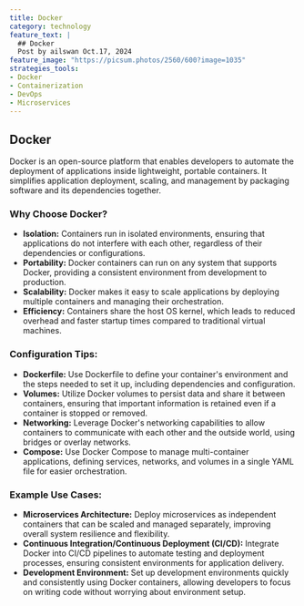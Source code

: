 ```yaml
---
title: Docker
category: technology
feature_text: |
  ## Docker
  Post by ailswan Oct.17, 2024
feature_image: "https://picsum.photos/2560/600?image=1035"
strategies_tools:
- Docker
- Containerization
- DevOps
- Microservices
---
```

## Docker
Docker is an open-source platform that enables developers to automate the deployment of applications inside lightweight, portable containers. It simplifies application deployment, scaling, and management by packaging software and its dependencies together.

### Why Choose Docker?
- **Isolation:** Containers run in isolated environments, ensuring that applications do not interfere with each other, regardless of their dependencies or configurations.
- **Portability:** Docker containers can run on any system that supports Docker, providing a consistent environment from development to production.
- **Scalability:** Docker makes it easy to scale applications by deploying multiple containers and managing their orchestration.
- **Efficiency:** Containers share the host OS kernel, which leads to reduced overhead and faster startup times compared to traditional virtual machines.

### Configuration Tips:
- **Dockerfile:** Use Dockerfile to define your container's environment and the steps needed to set it up, including dependencies and configuration.
- **Volumes:** Utilize Docker volumes to persist data and share it between containers, ensuring that important information is retained even if a container is stopped or removed.
- **Networking:** Leverage Docker's networking capabilities to allow containers to communicate with each other and the outside world, using bridges or overlay networks.
- **Compose:** Use Docker Compose to manage multi-container applications, defining services, networks, and volumes in a single YAML file for easier orchestration.

### Example Use Cases:
- **Microservices Architecture:** Deploy microservices as independent containers that can be scaled and managed separately, improving overall system resilience and flexibility.
- **Continuous Integration/Continuous Deployment (CI/CD):** Integrate Docker into CI/CD pipelines to automate testing and deployment processes, ensuring consistent environments for application delivery.
- **Development Environment:** Set up development environments quickly and consistently using Docker containers, allowing developers to focus on writing code without worrying about environment setup.

